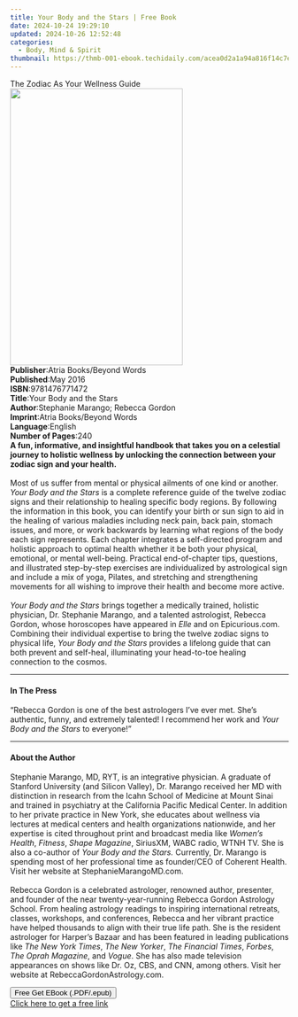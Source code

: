 ```yaml
---
title: Your Body and the Stars | Free Book
date: 2024-10-24 19:29:10
updated: 2024-10-26 12:52:48
categories:
  - Body, Mind & Spirit
thumbnail: https://thmb-001-ebook.techidaily.com/acea0d2a1a94a816f14c7e8dd690c801bdb7ed32b1884812aaf7afc80d2c9334.jpg
---
```

<main id="book-container">
  <div class="flex flex-col">
    <div class="book-brief flex-1 py-6 px-4 sm:p-6 md:py-10 md:px-8">
      <!-- brief-->
      <div class="book-brief-main">The Zodiac As Your Wellness Guide</div>
    </div>
    <div
      class="book-meta-info flex-1 grid gap-4 col-start-1 col-end-3 row-start-1 sm:mb-6 sm:grid-cols-4 lg:gap-6 lg:col-start-2 lg:row-end-6 lg:row-span-6 lg:mb-0"
    >
      <div
        class="book-meta-info-left place-content-center mt-4 p-4 text-sm leading-6 col-start-2 col-span-2 dark:text-slate-400"
      >
        <img
          class="w-full h-500 object-cover rounded-lg sm:h-255 sm:col-span-2 lg:col-span-full"
          src="https://img-001-ebook.techidaily.com/a041bed629796f0f5399d509df4b46c47e2f81b17fd504b6a08c2fbdbad3883b.jpg"
          alt=""
          width="312"
          height="500"
        />
      </div>
      <div
        class="book-meta-info-right mt-2 col-start-1 row-start-2 col-span-3 self-center"
      >
        <!-- meta data  -->
        <div class="flex flex-col px-4 md:px-8">
          <div class="flex-1">
            <strong>Publisher</strong>:<span class="px-2"
              >Atria Books/Beyond Words</span
            >
          </div>
          <div class="flex-1">
            <strong>Published</strong>:<span class="px-2">May 2016</span>
          </div>
          <div class="flex-1">
            <strong>ISBN</strong>:<span class="px-2">9781476771472</span>
          </div>
          <div class="flex-1">
            <strong>Title</strong>:<span class="px-2"
              >Your Body and the Stars</span
            >
          </div>
          <div class="flex-1">
            <strong>Author</strong>:<span class="px-2"
              >Stephanie Marango; Rebecca Gordon</span
            >
          </div>
          <div class="flex-1">
            <strong>Imprint</strong>:<span class="px-2"
              >Atria Books/Beyond Words</span
            >
          </div>
          <div class="flex-1">
            <strong>Language</strong>:<span class="px-2">English</span>
          </div>
          <div class="flex-1">
            <strong>Number of Pages</strong>:<span class="px-2">240</span>
          </div>
        </div>
      </div>
    </div>
    <div class="book-description flex-1 py-6 px-4 sm:p-6 md:py-10 md:px-8">
      <div class="book-description-main">
        <div accordion-content="" id="description">
          <b
            >A fun, informative, and insightful handbook that takes you on a
            celestial journey to holistic wellness by unlocking the connection
            between your zodiac sign and your health.</b
          ><br /><br />Most of us suffer from mental or physical ailments of one
          kind or another. <i>Your Body and the Stars</i> is a complete
          reference guide of the twelve zodiac signs and their relationship to
          healing specific body regions. By following the information in this
          book, you can identify your birth or sun sign to aid in the healing of
          various maladies including neck pain, back pain, stomach issues, and
          more, or work backwards by learning what regions of the body each sign
          represents. Each chapter integrates a self-directed program and
          holistic approach to optimal health whether it be both your physical,
          emotional, or mental well-being. Practical end-of-chapter tips,
          questions, and illustrated step-by-step exercises are individualized
          by astrological sign and include a mix of yoga, Pilates, and
          stretching and strengthening movements for all wishing to improve
          their health and become more active.<br />
          <br /><i>Your Body and the Stars</i> brings together a medically
          trained, holistic physician, Dr. Stephanie Marango, and a talented
          astrologist, Rebecca Gordon, whose horoscopes have appeared in
          <i>Elle</i> and on Epicurious.com. Combining their individual
          expertise to bring the twelve zodiac signs to physical life,
          <i>Your Body and the Stars </i>provides a lifelong guide that can both
          prevent and self-heal, illuminating your head-to-toe healing
          connection to the cosmos.
        </div>
        <div class="accordion-fader"></div>
      </div>
    </div>
    <div class="book-excerpts flex-1 py-6 px-4 sm:p-6 md:py-10 md:px-8">
      <!-- excerpts-->
      <div class="book-excerpts-main">
        <hr />
        <h4 class="placeholder placeholder-heading">
          <span>In The Press</span>
        </h4>
        <p>
          “Rebecca Gordon is one of the best astrologers I’ve ever met. She’s
          authentic, funny, and extremely talented! I recommend her work and
          <i>Your Body and the Stars</i> to everyone!”
        </p>
      </div>
    </div>
    <div class="book-about-author flex-1 py-6 px-4 sm:p-6 md:py-10 md:px-8">
      <!-- about author-->
      <div class="book-main-author-main">
        <hr />
        <h4 class="placeholder placeholder-heading">
          <span>About the Author</span>
        </h4>
        <p>
          Stephanie Marango, MD, RYT, is an integrative physician. A graduate of
          Stanford University (and Silicon Valley), Dr. Marango received her MD
          with distinction in research from the Icahn School of Medicine at
          Mount Sinai and trained in psychiatry at the California Pacific
          Medical Center. In addition to her private practice in New York, she
          educates about wellness via lectures at medical centers and health
          organizations nationwide, and her expertise is cited throughout print
          and broadcast media like <i>Women’s Health</i>, <i>Fitness</i>,
          <i>Shape Magazine</i>, SiriusXM, WABC radio, WTNH TV. She is also a
          co-author of <i>Your Body and the Stars.</i> Currently, Dr. Marango is
          spending most of her professional time as founder/CEO of Coherent
          Health. Visit her website at StephanieMarangoMD.com.<br /><br />Rebecca
          Gordon is a celebrated astrologer, renowned author, presenter, and
          founder of the near twenty-year-running Rebecca Gordon Astrology
          School. From healing astrology readings to inspiring international
          retreats, classes, workshops, and conferences, Rebecca and her vibrant
          practice have helped thousands to align with their true life path. She
          is the resident astrologer for Harper’s Bazaar and has been featured
          in leading publications like <i>The New York Times</i>,
          <i>The New Yorker</i>, <i>The Financial Times</i>, <i>Forbes</i>,
          <i>The Oprah Magazine</i>, and <i>Vogue</i>. She has also made
          television appearances on shows like Dr. Oz, CBS, and CNN, among
          others. Visit her website at RebeccaGordonAstrology.com.
        </p>
      </div>
    </div>
    <div class="book-free-get flex-1 py-6 px-4 sm:p-6 md:py-10 md:px-8">
      <button
        id="btn-free-get"
        class="bg-blue-500 hover:bg-blue-700 text-white font-bold py-2 px-4 rounded"
      >
        Free Get EBook (.PDF/.epub)
      </button>
      <div id="countdown-display" class="px-2 text-lg mt-2"></div>
      <a
        id="free-link"
        class="hidden bg-blue-500 hover:bg-blue-700 text-white font-bold py-2 px-4 rounded"
        href="https://www.ebooks.com/en-us/book/2078558/your-body-and-the-stars/stephanie-marango/"
        target="_blank"
        >Click here to get a free link</a
      >
    </div>
    <script>
      let countdownTime = 0;
      let countdownInterval = null;
      document
        .getElementById('btn-free-get')
        .addEventListener('click', startCountdown);
      function startCountdown() {
        countdownTime = new Date().getTime() + 60000 * 3;
        countdownInterval = setInterval(updateCountdown, 1000);
        document.getElementById('btn-free-get').disabled = true;
        document
          .getElementById('btn-free-get')
          .classList.add('bg-gray-500', 'cursor-not-allowed');
      }
      function updateCountdown() {
        let currentTime = new Date().getTime();
        let timeLeft = countdownTime - currentTime;
        let secondsLeft = Math.floor(timeLeft / 1000);
        document.getElementById('countdown-display').innerHTML =
          `Remaining time: ${secondsLeft} seconds.`;
        if (secondsLeft <= 0) {
          clearInterval(countdownInterval);
          document.getElementById('btn-free-get').classList.add('hidden');
          document.getElementById('free-link').classList.remove('hidden');
          document.getElementById('countdown-display').innerHTML = '';
        }
      }
    </script>
  </div>
</main>
